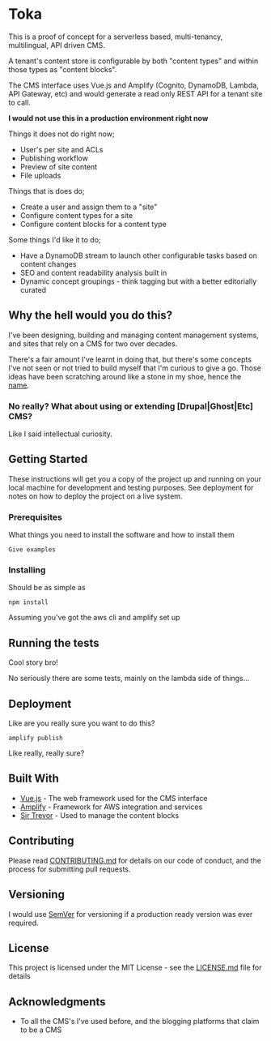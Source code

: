 # Toka
This is a proof of concept for a serverless based, multi-tenancy, multilingual, API driven CMS.

A tenant's content store is configurable by both "content types" and within those types as "content blocks". 

The CMS interface uses Vue.js and Amplify (Cognito, DynamoDB, Lambda, API Gateway, etc) and would generate a read only REST API for a tenant site to call.

**I would not use this in a production environment right now**

Things it does not do right now;
 * User's per site and ACLs
 * Publishing workflow
 * Preview of site content
 * File uploads
 
Things that is does do;
 * Create a user and assign them to a "site"
 * Configure content types for a site
 * Configure content blocks for a content type
 
Some things I'd like it to do;
 * Have a DynamoDB stream to launch other configurable tasks based on content changes
 * SEO and content readability analysis built in
 * Dynamic concept groupings - think tagging but with a better editorially curated 

## Why the hell would you do this?
I've been designing, building and managing content management systems, and sites that rely on a CMS for two over decades. 

There's a fair amount I've learnt in doing that, but there's some concepts I've not seen or not tried to build myself that I'm curious to give a go. Those ideas have been scratching around like a stone in my shoe, hence the [name](https://maoridictionary.co.nz/search?idiom=&phrase=&proverb=&loan=&histLoanWords=&keywords=toka). 

### No really? What about using or extending [Drupal|Ghost|Etc] CMS?
Like I said intellectual curiosity. 

## Getting Started

These instructions will get you a copy of the project up and running on your local machine for development and testing purposes. See deployment for notes on how to deploy the project on a live system.

### Prerequisites

What things you need to install the software and how to install them

```
Give examples
```

### Installing

Should be as simple as

```
npm install
```

Assuming you've got the aws cli and amplify set up


## Running the tests

Cool story bro!

No seriously there are some tests, mainly on the lambda side of things...

## Deployment
Like are you really sure you want to do this?
```
amplify publish
```
Like really, really sure?

## Built With

* [Vue.js](https://vuejs.org/) - The web framework used for the CMS interface
* [Amplify](https://github.com/aws-amplify/amplify-js) - Framework for AWS integration and services
* [Sir Trevor](https://madebymany.github.io/sir-trevor-js/) - Used to manage the content blocks

## Contributing

Please read [CONTRIBUTING.md](CONTRIBUTING.md) for details on our code of conduct, and the process for submitting pull requests.

## Versioning

I would use [SemVer](http://semver.org/) for versioning if a production ready version was ever required.

## License

This project is licensed under the MIT License - see the [LICENSE.md](LICENSE.md) file for details

## Acknowledgments

* To all the CMS's I've used before, and the blogging platforms that claim to be a CMS
